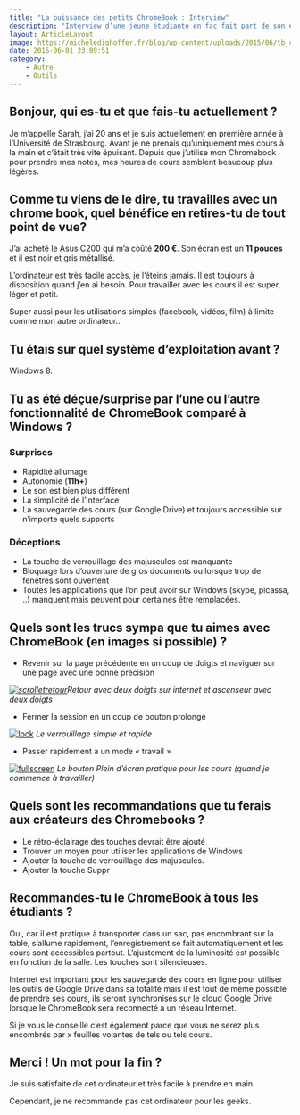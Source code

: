 ```yaml
---
title: "La puissance des petits ChromeBook : Interview"
description: "Interview d’une jeune étudiante en fac fait part de son expérience avec un chromebook."
layout: ArticleLayout
image: https://micheledighoffer.fr/blog/wp-content/uploads/2015/06/tb_chromebook-800x288.png
date: 2015-06-01 23:09:51
category: 
    - Autre
    - Outils
---
```


Bonjour, qui es-tu et que fais-tu actuellement ?
------------------------------------------------

Je m’appelle Sarah, j’ai 20 ans et je suis actuellement en première année à l’Université de Strasbourg. Avant je ne prenais qu’uniquement mes cours à la main et c’était très vite épuisant. Depuis que j’utilise mon Chromebook pour prendre mes notes, mes heures de cours semblent beaucoup plus légères.

Comme tu viens de le dire, tu travailles avec un chrome book, quel bénéfice en retires-tu de tout point de vue?
---------------------------------------------------------------------------------------------------------------

J’ai acheté le Asus C200 qui m’a coûté **200 €**. Son écran est un **11 pouces** et il est noir et gris métallisé.

L’ordinateur est très facile accès, je l’éteins jamais. Il est toujours à disposition quand j’en ai besoin. Pour travailler avec les cours il est super, léger et petit.

Super aussi pour les utilisations simples (facebook, vidéos, film) à limite comme mon autre ordinateur..

Tu étais sur quel système d’exploitation avant ?
------------------------------------------------

Windows 8.

Tu as été déçue/surprise par l’une ou l’autre fonctionnalité de ChromeBook comparé à Windows ?
----------------------------------------------------------------------------------------------

### Surprises

*   Rapidité allumage
*   Autonomie (**11h+**)
*   Le son est bien plus différent
*   La simplicité de l’interface
*   La sauvegarde des cours (sur Google Drive) et toujours accessible sur n’importe quels supports

### Déceptions

*   La touche de verrouillage des majuscules est manquante
*   Bloquage lors d’ouverture de gros documents ou lorsque trop de fenêtres sont ouvertent
*   Toutes les applications que l’on peut avoir sur Windows (skype, picassa, ..) manquent mais peuvent pour certaines être remplacées.

Quels sont les trucs sympa que tu aimes avec ChromeBook (en images si possible) ?
---------------------------------------------------------------------------------

*   Revenir sur la page précédente en un coup de doigts et naviguer sur une page avec une bonne précision

_[![scrolletretour](https://micheledighoffer.fr/blog/wp-content/uploads/2015/06/scrolletretour.gif)](https://micheledighoffer.fr/blog/wp-content/uploads/2015/06/scrolletretour.gif)Retour avec deux doigts sur internet et ascenseur avec deux doigts_

*   Fermer la session en un coup de bouton prolongé

[![lock](https://micheledighoffer.fr/blog/wp-content/uploads/2015/06/lock.gif)](https://micheledighoffer.fr/blog/wp-content/uploads/2015/06/lock.gif) _Le verrouillage simple et rapide_

*   Passer rapidement à un mode « travail »

[![fullscreen](https://micheledighoffer.fr/blog/wp-content/uploads/2015/06/fullscreen.gif)](https://micheledighoffer.fr/blog/wp-content/uploads/2015/06/fullscreen.gif) _Le bouton Plein d’écran pratique pour les cours (quand je commence à travailler)_

Quels sont les recommandations que tu ferais aux créateurs des Chromebooks ?
----------------------------------------------------------------------------

*   Le rétro-éclairage des touches devrait être ajouté
*   Trouver un moyen pour utiliser les applications de Windows
*   Ajouter la touche de verrouillage des majuscules.
*   Ajouter la touche Suppr

Recommandes-tu le ChromeBook à tous les étudiants ?
---------------------------------------------------

Oui, car il est pratique à transporter dans un sac, pas encombrant sur la table, s’allume rapidement, l’enregistrement se fait automatiquement et les cours sont accessibles partout. L’ajustement de la luminosité est possible en fonction de la salle. Les touches sont silencieuses.

Internet est important pour les sauvegarde des cours en ligne pour utiliser les outils de Google Drive dans sa totalité mais il est tout de même possible de prendre ses cours, ils seront synchronisés sur le cloud Google Drive lorsque le ChromeBook sera reconnecté à un réseau Internet.

Si je vous le conseille c’est également parce que vous ne serez plus encombrés par x feuilles volantes de tels ou tels cours.

Merci ! Un mot pour la fin ?
----------------------------

Je suis satisfaite de cet ordinateur et très facile à prendre en main.

Cependant, je ne recommande pas cet ordinateur pour les geeks.

